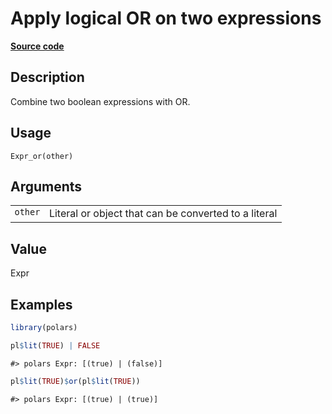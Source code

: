 

# Apply logical OR on two expressions

[**Source code**](https://github.com/pola-rs/r-polars/tree/1fd6c01b862685c50e295d9b2ef690a69c3a7963/R/expr__expr.R#L949)

## Description

Combine two boolean expressions with OR.

## Usage

<pre><code class='language-R'>Expr_or(other)
</code></pre>

## Arguments

<table>
<tr>
<td style="white-space: nowrap; font-family: monospace; vertical-align: top">
<code id="Expr_or_:_other">other</code>
</td>
<td>
Literal or object that can be converted to a literal
</td>
</tr>
</table>

## Value

Expr

## Examples

``` r
library(polars)

pl$lit(TRUE) | FALSE
```

    #> polars Expr: [(true) | (false)]

``` r
pl$lit(TRUE)$or(pl$lit(TRUE))
```

    #> polars Expr: [(true) | (true)]
